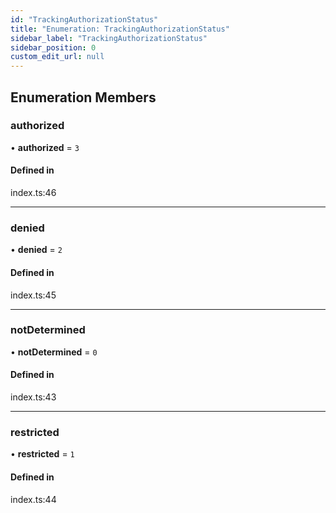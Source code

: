 ```yaml
---
id: "TrackingAuthorizationStatus"
title: "Enumeration: TrackingAuthorizationStatus"
sidebar_label: "TrackingAuthorizationStatus"
sidebar_position: 0
custom_edit_url: null
---
```


## Enumeration Members

### authorized

• **authorized** = ``3``

#### Defined in

index.ts:46

___

### denied

• **denied** = ``2``

#### Defined in

index.ts:45

___

### notDetermined

• **notDetermined** = ``0``

#### Defined in

index.ts:43

___

### restricted

• **restricted** = ``1``

#### Defined in

index.ts:44
